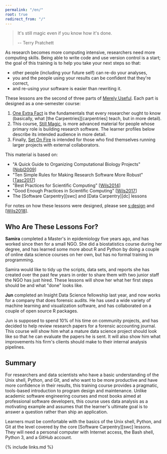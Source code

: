 ```yaml
---
permalink: "/en/"
root: true
redirect_from: "/"
---
```


> It's still magic even if you know how it's done.
>
> -- Terry Pratchett

As research becomes more computing intensive,
researchers need more computing skills.
Being able to write code and use version control is a start;
the goal of this training is to help you take your next steps
so that:

-   other people (including your future self) can re-do your analyses,
-   you and the people using your results can be confident that they're correct,
-   and re-using your software is easier than rewriting it.

These lessons are the second of three parts of [Merely Useful]({{site.organization}}).
Each part is designed as a one-semester course:

1.  [One Extra Fact](https://merely-useful.github.io/one-extra-fact/)
    is the fundamentals that every researcher ought to know
    (basically, what [the Carpentries][carpentries] teach, but in more detail).
2.  This course,
    [Still Magic](https://merely-useful.github.io/still-magic/),
    is more advanced material for people whose primary role is building research software.
    The learner profiles below describe its intended audience in more detail.
3.  Finally,
    [Set On Fire](https://merely-useful.github.io/set-on-fire/)
    is intended for those who find themselves running larger projects with external collaborators.

This material is based on:

-   "A Quick Guide to Organizing Computational Biology Projects" [[Nobl2009](#CITE)]
-   "Ten Simple Rules for Making Research Software More Robust" [[Tasc2017](#CITE)]
-   "Best Practices for Scientific Computing" [[Wils2014](#CITE)]
-   "Good Enough Practices in Scientific Computing" [[Wils2017](#CITE)]
-   The [Software Carpentry][swc] and [Data Carpentry][dc] lessons

For notes on how these lessons were designed, please see [s:design](#APPENDIX)
and [[Wils2018](#CITE)].

## Who Are These Lessons For?

**Samira** completed a Master's in epidemiology five years ago, and
has worked since then for a small NGO.  She did a biostatistics course
during her degree, and has learned some more about R and Python by
doing a couple of online data science courses on her own, but has no
formal training in programming.

Samira would like to tidy up the scripts, data sets, and reports she
has created over the past few years in order to share them with two
junior staff the NGO has just hired.  These lessons will show her what
her first steps should be and what "done" looks like.

**Jun** completed an Insight Data Science fellowship last year, and
now works for a company that does forensic audits.  He has used a wide
variety of machine learning and visualization software, and has
collaborated on a couple of open source R packages.

Jun is supposed to spend 10% of his time on community projects, and
has decided to help review research papers for a forensic accounting
journal.  This course will show him what a mature data science project
should look like so that he can evaluate the papers he is sent.  It
will also show him what improvements his firm's clients should make to
their internal analysis pipelines.

## Summary

For researchers and data scientists who have a basic understanding of the Unix shell, Python, and Git,
and who want to be more productive and have more confidence in their results,
this training course
provides a pragmatic, tools-based introduction to program design and maintenance.
Unlike academic software engineering courses and most books aimed at professional software developers,
this course uses data analysis as a motivating example
and assumes that the learner's ultimate goal is to answer a question rather than ship an application.

Learners must be comfortable with the basics of the Unix shell, Python, and Git
at the level covered by the core [Software Carpentry][swc] lessons.
They will need a personal computer with Internet access,
the Bash shell,
Python 3,
and a GitHub account.

{% include links.md %}
